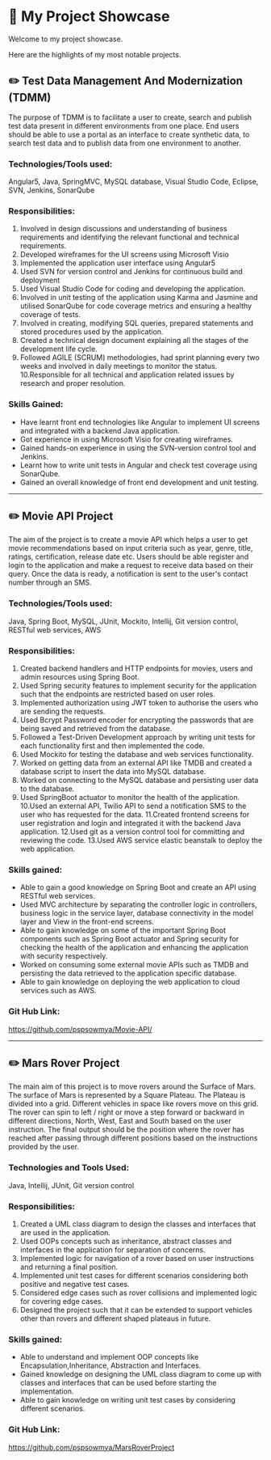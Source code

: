 # 📝 My Project Showcase

Welcome to my project showcase.

Here are the highlights of my most notable projects.

## ✏️ Test Data Management And Modernization (TDMM)

The purpose of TDMM is to facilitate a user to create, search and publish test data present in different environments from one place. 
End users should be able to use a portal as an interface to create synthetic data, to search test data and to publish data from one environment to another.

  ### Technologies/Tools  used: 
  Angular5, Java, SpringMVC, MySQL database, Visual Studio Code, Eclipse, SVN, Jenkins, SonarQube

  ### Responsibilities:
  1. Involved in design discussions and understanding of business requirements and identifying the relevant functional and technical requirements.
  2. Developed wireframes for the UI screens using Microsoft Visio 
  3. Implemented the application user interface using Angular5
  4. Used SVN for version control and Jenkins for continuous build and deployment
  5. Used Visual Studio Code for coding and developing the application.
  6. Involved in unit testing of the application using Karma and Jasmine and utilised SonarQube for code coverage metrics and ensuring a healthy coverage of tests.
  7. Involved in creating, modifying SQL queries, prepared statements and stored procedures used by the application.
  8. Created a technical design document explaining all the stages of the development life cycle. 
  9. Followed AGILE (SCRUM) methodologies, had sprint planning every two weeks and involved in daily meetings to monitor the status.
  10.Responsible for all technical and application related issues by research and proper resolution.

  ### Skills Gained: 
  * Have learnt front end technologies like Angular to implement UI screens and integrated with a backend Java application.
  * Got experience in using Microsoft Visio for creating wireframes.
  * Gained hands-on experience in using the SVN-version control tool and Jenkins.
  * Learnt how to write unit tests in Angular and check test coverage using SonarQube.
  * Gained an overall knowledge of front end development and unit testing.
---

## ✏️ Movie API Project

The aim of the project is to create a movie API which helps a user to get movie recommendations based on input criteria such as year, genre, title, ratings, 
certification, release date etc. Users should be able register and login to the application and make a request to receive data based on their query.
Once the data is ready, a notification is sent to the user's contact number through an SMS. 

  ### Technologies/Tools used:
  Java, Spring Boot, MySQL, JUnit, Mockito, Intellij, Git version control, RESTful web services, AWS

  ### Responsibilities:
  1. Created backend handlers and HTTP endpoints for movies, users and admin resources using Spring Boot. 
  2. Used Spring security features to implement security for the application such that the endpoints are restricted based on user roles.
  3. Implemented authorization using JWT token to authorise the users who are sending the requests. 
  4. Used Bcrypt Password encoder for encrypting the passwords that are being saved and retrieved from the database.
  5. Followed a Test-Driven Development approach by writing unit tests for each functionality first and then implemented the code. 
  6. Used Mockito for testing the database and web services functionality.
  7. Worked on getting data from an external API like TMDB and created a database script to insert the data into MySQL database.
  8. Worked on connecting to the MySQL database and persisting user data to the database. 
  9. Used SpringBoot actuator to monitor the health of the application. 
  10.Used an external API, Twilio API to send a notification SMS to the user who has requested for the data.
  11.Created frontend screens for user registration and login and integrated it with the backend Java application.
  12.Used git as a version control tool for committing and reviewing the code. 
  13.Used AWS service elastic beanstalk to deploy the web application. 

  ### Skills gained: 
  * Able to gain a good knowledge on Spring Boot and create an API using RESTful web services.
  * Used MVC architecture by separating the controller logic in controllers,  business logic in the service layer, database connectivity in the model layer and View in the           front-end screens.
  * Able to gain knowledge on some of the important Spring Boot components such as Spring Boot actuator and Spring security for checking the health of the application and           enhancing the application with security respectively. 
  * Worked on consuming some external movie APIs such as TMDB and persisting the data retrieved to the application specific database. 
  * Able to gain knowledge on deploying the web application to cloud services such as AWS.
  
  ### Git Hub Link: 
  https://github.com/pspsowmya/Movie-API/
  
---

## ✏️ Mars Rover Project

The main aim of this project is to move rovers around the Surface of Mars. The surface of Mars is represented by a Square Plateau. The Plateau is divided into a grid. 
Different vehicles in space like rovers move on this grid. The rover can spin to left / right or move a step forward or backward in different directions, North, West, 
East and South based on the user instruction. The final output should be the position where the rover has reached after passing through different positions based on the instructions provided by the user.

  ### Technologies and Tools Used: 
  Java,  Intellij, JUnit, Git version control

  ### Responsibilities:
  1. Created a UML class diagram to design the classes and interfaces that are used in the application.
  2. Used OOPs concepts such as inheritance, abstract classes and interfaces in the application for separation of concerns. 
  3. Implemented logic for navigation of a rover based on user instructions and returning a final position. 
  4. Implemented unit test cases for different scenarios considering both positive and negative test cases.
  5. Considered edge cases such as rover collisions and implemented logic for covering edge cases. 
  6. Designed the project such that it can be extended to support vehicles other than rovers and different shaped plateaus in future. 

  ### Skills gained: 
  * Able to understand and implement OOP concepts like Encapsulation,Inheritance, Abstraction and Interfaces. 
  * Gained knowledge on designing the UML class diagram to come up with classes and interfaces that can be used before starting the implementation. 
  * Able to gain knowledge on writing unit test cases by considering different scenarios. 
  
  ### Git Hub Link: 
  https://github.com/pspsowmya/MarsRoverProject
